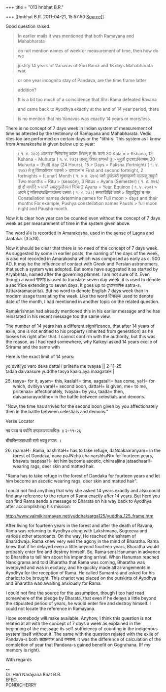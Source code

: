 +++
title = "013 hnbhat B.R."

+++
[[hnbhat B.R.	2011-04-21, 15:57:50 [Source](https://groups.google.com/g/samskrita/c/Byb5vBi_LQk)]]



Good question raised.

  

> In earlier mails it was mentioned that both Ramayana and Mahabharata

> do not mention names of week or measurement of time, then how do we

> justify 14 years of Vanavas of Shri Rama and 18 days Mahabharata war,

> or one year incognito stay of Pandava, are the time frame latter

> addition?

>   

> It is a bit too much of a coincidence that Shri Rama defeated Ravana

> and came back to Ayodhya exactly at the end of 14 year period, there

> is no mention that his Vanavas was exactly 14 years or more/less.

  

There is no concept of 7 days week in Indian system of measurement of time as attested by the testimony of Ramayana and Mahabharata. Vedic rites too are performed on certain days or the "tithi-s. This system as I know from Amarakosha is given below up to year:

  

> ( १. ४. २७२) अष्टादश निमेषास्तु काष्टा त्रिंशत् तु ताः कला 30 Kala = > Kshana, 12 Kshana = Muhurta ( १. ४. २७३) तास्तु त्रिंशत् क्षणस्ते तु > मुहूर्तो द्वादशाऽस्त्रियाम् 30 Muhurta = (Full) day (24 Hours), 15 > Days = Paksha (fortnight) ( १. ४. २७४) ते तु त्रिंशदहोरात्रः पक्षस्ते > दशपञ्च च First and second fortnight, 2 fortnights = (Lunar) Month ( १. > ४. २७५) पक्षौ पूर्वाऽपरौ शुक्लकृष्णौ मासस्तु तावुभौ Two months = Ritu > (season), 3 Ritus = Ayana (Semester) ( १. ४. २७६) द्वौ द्वौ मार्गादि > मासौ स्यादृतुस्तैरयनं त्रिभिः 2 Ayana = Year, Equinox ( १. ४. २७७) > अयने द्वे गतिरुदग्दक्षिणाऽर्कस्य वत्सरः ( १. ४. २७८) समरात्रिदिवे काले > विषुवद्विषुवं च तत् Constellation names determine names for Full moon > days and their months For example, Pushya constellation names Paushi > full moon night and Pausha month.

  

  

Now it is clear how year can be counted even without the concept of 7 days week as per measurement of time in the system given above.

  

The word होरा is recorded in Amarakosha, used in the sense of Lagna and Jaataka. (3.5.10).

  

Now it should be clear that there is no need of the concept of 7 days week. As suggested by some in earlier posts, the naming of the days of the week, is also not recorded in Amarakosha which was composed as early as c. 500 AD. It may be the influence of contact with Greek and Persian astronomers, that such a system was adopted. But some have suggested it as started by Aryabhata, named after the governing plannet. I am not sure of it. Even though a word सप्ताह is used to translate seven day week, it is used to denote a sacrifice extending to seven days. It goes up to द्वादशवार्षिक satra-s. (Uttararamacarita). But no word to denote English 7 days week than in modern usage translating the week. Like the word दिनाङ्क used to denote date of the month, I had mentioned in another topic on the related question.

  

Ramakrishnan had already mentioned this in his earlier message and he has reinstated in his recent message too the same view.

  

The number of 14 years has a different significance, that after 14 years of exile, one is not entitled to his property (inherited from generation) as he looses his right after that. I cannot confirm with the authority, but this was the reason, as I had read somewhere, why Kaikeyi asked 14 years excile of Srirama and the same with

  

  

Here is the exact limit of 14 years:

  

yo dvitiiyo varo deva dattaH priitena me tvayaa \|\| 2-11-25  
tadaa daivaasure yuddhe tasya kaalo.aya maagataH \|  
  
25. tasya= for it, ayam= this, kaalaH= time, aagataH= has come, yaH= for which, dvitiiya varaH= second boon, dattaH= is given, me= to me, priitenaa= affectionately, tvayaa= by you, taada= then, daivaasurayuddhe= in the battle between celestials and demons.  
  
"Now, the time has arrived for the second boon given by you affectionately then in the battle between celestials and demons."  
  
Verse Locator  

नव पञ्च च वर्षाणि दण्डकारण्यमाश्रितः ॥ २-११-२६

चीराजिनजटाधारी रामो भवतु तापसः ।

  
26. raamaH= Rama, aashritaH= has to take refuge, daNdakaaranyam= in the forest of Dandaka, nava paJNcha cha varshhaNi= for fourteen years, bhavatu taapasaH= let him become ascetic, chiiraajiina jataadhaarii= wearing rags, deer skin and matted hair.  
  
"Rama has to take refuge in the forest of Dandaka for fourteen years and let him become an ascetic wearing rags, deer skin and matted hair".  

  

I could not find anything that why she asked 14 years exactly and also could find any reference to the return of Rama exactly after 14 years. But here you can find Rama sends a message to Bharata on his way back to Ayodhya after accomplishing his mission:

  

<http://www.valmikiramayan.net/yuddha/sarga125/yuddha_125_frame.htm>

  

After living for fourteen years in the forest and after the death of Ravana, Rama was returning to Ayodhya along with Lakshmana, Sugreeva and various other attendants. On the way, He reached the ashram of Bharadwaja. Rama knew very well the agony in the mind of Bharatha. Rama knew that if he delayed even a little beyond fourteen years, Bharatha would probably enter fire and destroy himself. So, Rama sent Hanuman in advance to Bharatha to tell him about his impending arrival. When Hanuman reached Nandigrama and told Bharatha that Rama was coming, Bharatha was overjoyed and was in ecstasy, and he quickly made all arrangements in Ayodhya for the reception of Rama. He called Sumantra and asked for his chariot to be brought. This chariot was placed on the outskirts of Ayodhya and Bharatha was awaiting anxiously for Rama.

  

I could not fine the source for the assumption, though I too had read somewhere of the pledge by Bharata, that even if he delays a little beyond the stipulated period of years, he would enter fire and destroy himself. I could not locate the reference in Ramayana.

  

Hope somebody will make available. Anyhow, I think this question is not related at all with the concept of 7 days a week as explained in the beginning of the message its self-sufficiency of counting in the indigenous system itself without it. The same with the question related with the exile of Pandava-s both अज्ञातवास and वनवास. It was the difference of calculation of the completion of year that Pandava-s gained benefit on Gograhana. (If my memory is right).

  

With regards

  

--  
Dr. Hari Narayana Bhat B.R.  
EFEO,  
PONDICHERRY  

